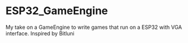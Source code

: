 # ESP32_GameEngine
My take on a GameEngine to write games that run on a ESP32 with VGA interface. Inspired by Bitluni
